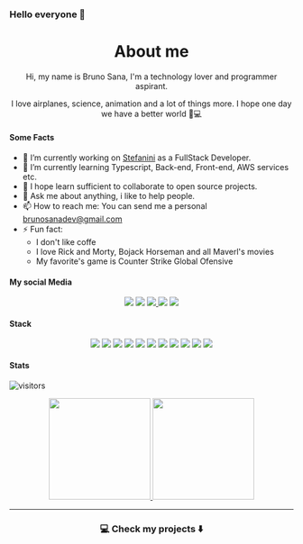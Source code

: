 ### Hello everyone 👋

<div align="center">
<h1>About me</h1>
Hi, my name is Bruno Sana, I'm a technology lover and programmer aspirant.

I love airplanes, science, animation and a lot of things more. I hope one day we have a better world 🧾💻
</div>

#### Some Facts

- 🔭 I’m currently working on [Stefanini](https://github.com/stefanini) as a FullStack Developer.
- 🌱 I’m currently learning Typescript, Back-end, Front-end, AWS services etc.
- 👯 I hope learn sufficient to collaborate to open source projects.
- 💬 Ask me about anything, i like to help people.
- 📫 How to reach me: You can send me a personal <brunosanadev@gmail.com>
- ⚡ Fun fact:
  - I don't like coffe
  - I love Rick and Morty, Bojack Horseman and all Maverl's movies
  - My favorite's game is Counter Strike Global Ofensive

#### My social Media

<p align="center">
<a href="mailto:brunosanadev@gmail.com" ><img src="https://img.shields.io/badge/Gmail-D14836?style=for-the-badge&logo=gmail&logoColor=white" /></a>
<a href="http://twitter.com/brunosana2"><img src="https://img.shields.io/badge/Twitter-1DA1F2?style=for-the-badge&logo=twitter&logoColor=white" /></a>
<a href="https://www.linkedin.com/in/bruno-santana-87a185165">
  <img src="https://img.shields.io/badge/LinkedIn-0077B5?style=for-the-badge&logo=linkedin&logoColor=white" />
</a>
<a href="https://dev.to/brunosana"><img src="https://img.shields.io/badge/dev.to-0A0A0A?style=for-the-badge&logo=dev.to&logoColor=white"></a>
<a href="http://www.twitch.tv/brunosana"><img src="https://img.shields.io/badge/Twitch-9146FF?style=for-the-badge&logo=twitch&logoColor=white" /></a>
</p>

#### Stack
<p align="center">
 <img src="https://img.shields.io/badge/HTML5-E34F26?style=for-the-badge&logo=html5&logoColor=white" />
 <img src="https://img.shields.io/badge/CSS3-1572B6?style=for-the-badge&logo=css3&logoColor=white" />
 <img src="https://img.shields.io/badge/JavaScript-F7DF1E?style=for-the-badge&logo=javascript&logoColor=black" />
 <img src="https://img.shields.io/badge/Node.js-43853D?style=for-the-badge&logo=node.js&logoColor=white" /> 
 <img src="https://img.shields.io/badge/C-00599C?style=for-the-badge&logo=c&logoColor=white" />
 <img src="https://img.shields.io/badge/Java-ED8B00?style=for-the-badge&logo=java&logoColor=white" /> 
 <img src="https://img.shields.io/badge/React-20232A?style=for-the-badge&logo=react&logoColor=61DAFB" /> 
 <img src="https://img.shields.io/badge/MySQL-00000F?style=for-the-badge&logo=mysql&logoColor=white" />
 <img src="https://img.shields.io/badge/PostgreSQL-316192?style=for-the-badge&logo=postgresql&logoColor=white" /> 
 <img src="https://img.shields.io/badge/MongoDB-4EA94B?style=for-the-badge&logo=mongodb&logoColor=white" />
 <img src="https://img.shields.io/badge/Git-F05032?style=for-the-badge&logo=git&logoColor=white"/>
</p>

#### Stats

![visitors](https://visitor-badge.laobi.icu/badge?page_id=https://github.com/brunosana)
<p align="center">
<a href="https://github.com/brunosana">
  <img height="180em" src="https://github-readme-stats-eight-theta.vercel.app/api?username=brunosana&show_icons=true&theme=algolia&include_all_commits=true&count_private=true"/>
  <img height="180em" src="https://github-readme-stats-eight-theta.vercel.app/api/top-langs/?username=brunosana&layout=compact&langs_count=8&theme=algolia"/>
</a>
</p>

---

<h3  align="center">💻 Check my projects ⬇️ </h3>

